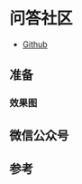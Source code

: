 # 问答社区

* [Github](https://github.com/xiaper/web)

## 准备

### 效果图

## 微信公众号

<!-- <img :src="$withBase('/image/qrcode_xiaperio_430.jpg')" style="width:250px;"/> -->

## 参考
